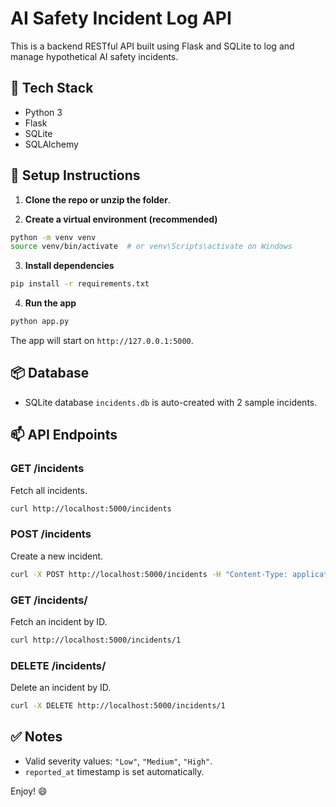 # AI Safety Incident Log API

This is a backend RESTful API built using Flask and SQLite to log and manage hypothetical AI safety incidents.

## 🔧 Tech Stack

- Python 3
- Flask
- SQLite
- SQLAlchemy

## 🚀 Setup Instructions

1. **Clone the repo or unzip the folder**.

2. **Create a virtual environment (recommended)**

```bash
python -m venv venv
source venv/bin/activate  # or venv\Scripts\activate on Windows
```

3. **Install dependencies**

```bash
pip install -r requirements.txt
```

4. **Run the app**

```bash
python app.py
```

The app will start on `http://127.0.0.1:5000`.

## 📦 Database

- SQLite database `incidents.db` is auto-created with 2 sample incidents.

## 📫 API Endpoints

### GET /incidents

Fetch all incidents.

```bash
curl http://localhost:5000/incidents
```

### POST /incidents

Create a new incident.

```bash
curl -X POST http://localhost:5000/incidents -H "Content-Type: application/json" -d '{"title": "Model failure", "description": "Failed to predict accurately", "severity": "Low"}'
```

### GET /incidents/<id>

Fetch an incident by ID.

```bash
curl http://localhost:5000/incidents/1
```

### DELETE /incidents/<id>

Delete an incident by ID.

```bash
curl -X DELETE http://localhost:5000/incidents/1
```

## ✅ Notes

- Valid severity values: `"Low"`, `"Medium"`, `"High"`.
- `reported_at` timestamp is set automatically.

Enjoy! 😄